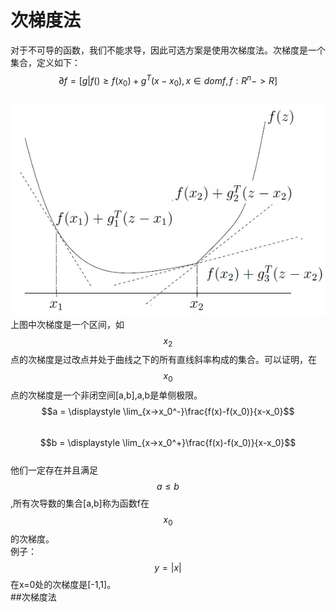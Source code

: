 # 次梯度法

对于不可导的函数，我们不能求导，因此可选方案是使用次梯度法。次梯度是一个集合，定义如下：  
$$\partial f = [g|f()\ge f(x_0)+g^T(x-x_0),x \in dom f, f:R^n->R]$$  
![](/assets/次梯度.jpg)
上图中次梯度是一个区间，如$$x_2$$点的次梯度是过改点并处于曲线之下的所有直线斜率构成的集合。可以证明，在$$x_0$$点的次梯度是一个非闭空间[a,b],a,b是单侧极限。 
$$a = \displaystyle \lim_{x->x_0^-}\frac{f(x)-f(x_0)}{x-x_0}$$  
$$b = \displaystyle \lim_{x->x_0^+}\frac{f(x)-f(x_0)}{x-x_0}$$  
他们一定存在并且满足$$a\le b$$,所有次导数的集合[a,b]称为函数f在$$x_0$$的次梯度。  
例子：$$y=|x|$$在x=0处的次梯度是[-1,1]。  
##次梯度法
